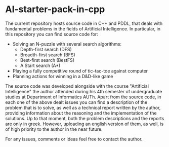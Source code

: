# AI-starter-pack-in-cpp

The current repository hosts source code in C++ and PDDL, that deals with fundamental problems in the fields of Artificial Intelligence. In particular, in this repository you can find source code for:

<ul>
  <li>Solving an N-puzzle with several search algorithms:
    <ul>
      <li>Depth-first search (DFS)</li>
      <li>Breadth-first search (BFS)</li>
      <li>Best-first search (BestFS)</li>
      <li>A Start search (A*)</li>
   </ul> </li>
  <li>Playing a fully competitive round of tic-tac-toe against computer</li>
  <li>Planning actions for winning in a D&D-like game</li>
</ul>

The source code was developed alongside with the course "Artificial Intelligence" the author attended during his 4th semester of undergraduate studies at Department of Informatics AUTh. Apart from the source code, in each one of the above dealt issues you can find a description of the problem that is to solve, as well as a technical report written by the author, providing information about the reasoning and the implementation of the solutions. Up to that moment, both the problem descriptions and the reports are only in greek. However, uploading an english version of them, as well, is of high priority to the author in the near future.

For any issues, comments or ideas feel free to contact the author.
